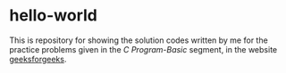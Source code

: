 # hello-world
This is repository for showing the solution codes written by me for the practice problems given in the *C Program-Basic* segment, in the website [geeksforgeeks](https://www.geeksforgeeks.org/c-programming-examples/).
